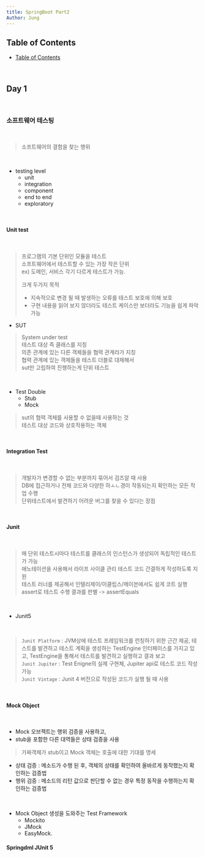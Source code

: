```yaml
---
title: SpringBoot Part2
Author: Jung
---
```


## **Table of Contents**

- [Table of Contents](#table-of-contents)

</br>

## **Day 1**

</br>

### **소프트웨어 테스팅**

</br>

> 소프트웨어의 결함을 찾는 행위

</br>

- testing level
  - unit
  - integration
  - component
  - end to end
  - exploratory

</br>

#### **Unit test**

</br>

> 프로그램의 기본 단위인 모듈을 테스트  
> 소프트웨어에서 테스트할 수 있는 가장 작은 단위  
> ex) 도메인, 서비스 각기 다르게 테스트가 가능.
>
> 크게 두가지 목적
>
> - 지속적으로 변경 될 때 발생하는 오류를 테스트 보호에 의해 보호
> - 구현 내용을 읽어 보지 않더라도 테스트 케이스만 보더라도 기능을 쉽게 파악 가능
>   </br>

- SUT

> System under test  
> 테스트 대상 즉 클래스를 지칭  
> 의존 관계에 있는 다른 객체들을 협력 관계라가 지칭  
> 협력 관계에 있는 객체들을 테스트 더블로 대체해서  
> sut만 고립하여 진행하는게 단위 테스트

</br>

- Test Double
  - Stub
  - Mock

> sut의 협력 객체를 사용할 수 없을때 사용하는 것  
> 테스트 대상 코드와 상호작용하는 객체

</br>

#### **Integration Test**

</br>

> 개발자가 변경할 수 없는 부분까지 묶어서 검즈알 때 사용  
> DB에 접근하거나 전체 코드와 다양한 하ㅗㄴ경이 작동되는지 확인하는 모든 작업 수행  
> 단위테스트에서 발견하기 어려운 버그를 찾을 수 있다는 장점

</br>

#### **Junit**

</br>

> 매 단위 테스트시마다 테스트를 클래스의 인스턴스가 생성되어 독립적인 테스트가 가능  
> 애노테이션을 사용해서 라이프 사이클 관리 테스트 코드 간결하게 작성하도록 지원  
> 테스트 러너를 제공해서 인텔리제이/이클립스/메이븐에서도 쉽게 코트 실행  
> assert로 테스트 수행 결과를 판별 -> assertEquals

</br>

- Junit5

</br>

> `Junit Platform` : JVM상에 테스트 프레임워크를 런칭하기 위한 근간 제공, 테스트를 발견하고 테스트 계획을 생성하는 TestEngine 인터페이스를 가지고 있고, TestEngine을 통해서 테스트를 발견하고 실행하고 결과 보고  
> `Junit Jupiter` : Test Enigne의 실제 구현체, Jupiter api로 테스트 코드 작성 가능  
> `Junit Vintage` : Junit 4 버전으로 작성된 코드가 실행 될 때 사용

</br>

#### **Mock Object**

</br>

- Mock 오브젝트는 행위 검증을 사용하고,
- stub을 포함한 다른 대역들은 상태 검증을 사용

> 가짜객체가 stub이고
> Mock 객체는 호출에 대한 기대를 명세

- 상태 검증 : 메소드가 수행 된 후, 객체의 상태를 확인하여 올바르게 동작했는지 확인하는 검증법
- 행위 검증 : 메소드의 리턴 값으로 판단할 수 없는 경우 특정 동작을 수행하는지 확인하는 검증법

</br>

- Mock Object 생성을 도와주는 Test Framework
  - Mockito
  - JMock
  - EasyMock.

#### **Springdml JUnit 5**

